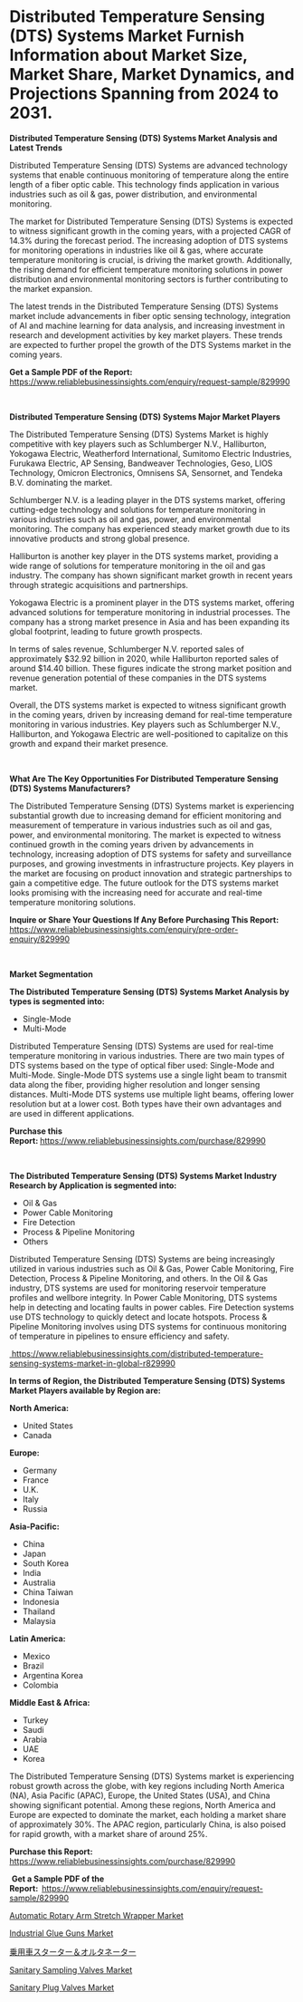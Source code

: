 <p><h1>Distributed Temperature Sensing (DTS) Systems Market Furnish Information about Market Size, Market Share, Market Dynamics, and Projections Spanning from 2024 to 2031.</h1></p><p><strong>Distributed Temperature Sensing (DTS) Systems Market Analysis and Latest Trends</strong></p>
<p><p>Distributed Temperature Sensing (DTS) Systems are advanced technology systems that enable continuous monitoring of temperature along the entire length of a fiber optic cable. This technology finds application in various industries such as oil & gas, power distribution, and environmental monitoring.</p><p>The market for Distributed Temperature Sensing (DTS) Systems is expected to witness significant growth in the coming years, with a projected CAGR of 14.3% during the forecast period. The increasing adoption of DTS systems for monitoring operations in industries like oil & gas, where accurate temperature monitoring is crucial, is driving the market growth. Additionally, the rising demand for efficient temperature monitoring solutions in power distribution and environmental monitoring sectors is further contributing to the market expansion.</p><p>The latest trends in the Distributed Temperature Sensing (DTS) Systems market include advancements in fiber optic sensing technology, integration of AI and machine learning for data analysis, and increasing investment in research and development activities by key market players. These trends are expected to further propel the growth of the DTS Systems market in the coming years.</p></p>
<p><strong>Get a Sample PDF of the Report:&nbsp;</strong> <a href="https://www.reliablebusinessinsights.com/enquiry/request-sample/829990">https://www.reliablebusinessinsights.com/enquiry/request-sample/829990</a></p>
<p>&nbsp;</p>
<p><strong>Distributed Temperature Sensing (DTS) Systems Major Market Players</strong></p>
<p><p>The Distributed Temperature Sensing (DTS) Systems Market is highly competitive with key players such as Schlumberger N.V., Halliburton, Yokogawa Electric, Weatherford International, Sumitomo Electric Industries, Furukawa Electric, AP Sensing, Bandweaver Technologies, Geso, LIOS Technology, Omicron Electronics, Omnisens SA, Sensornet, and Tendeka B.V. dominating the market.</p><p>Schlumberger N.V. is a leading player in the DTS systems market, offering cutting-edge technology and solutions for temperature monitoring in various industries such as oil and gas, power, and environmental monitoring. The company has experienced steady market growth due to its innovative products and strong global presence.</p><p>Halliburton is another key player in the DTS systems market, providing a wide range of solutions for temperature monitoring in the oil and gas industry. The company has shown significant market growth in recent years through strategic acquisitions and partnerships.</p><p>Yokogawa Electric is a prominent player in the DTS systems market, offering advanced solutions for temperature monitoring in industrial processes. The company has a strong market presence in Asia and has been expanding its global footprint, leading to future growth prospects.</p><p>In terms of sales revenue, Schlumberger N.V. reported sales of approximately $32.92 billion in 2020, while Halliburton reported sales of around $14.40 billion. These figures indicate the strong market position and revenue generation potential of these companies in the DTS systems market.</p><p>Overall, the DTS systems market is expected to witness significant growth in the coming years, driven by increasing demand for real-time temperature monitoring in various industries. Key players such as Schlumberger N.V., Halliburton, and Yokogawa Electric are well-positioned to capitalize on this growth and expand their market presence.</p></p>
<p>&nbsp;</p>
<p><strong>What Are The Key Opportunities For Distributed Temperature Sensing (DTS) Systems Manufacturers?</strong></p>
<p><p>The Distributed Temperature Sensing (DTS) Systems market is experiencing substantial growth due to increasing demand for efficient monitoring and measurement of temperature in various industries such as oil and gas, power, and environmental monitoring. The market is expected to witness continued growth in the coming years driven by advancements in technology, increasing adoption of DTS systems for safety and surveillance purposes, and growing investments in infrastructure projects. Key players in the market are focusing on product innovation and strategic partnerships to gain a competitive edge. The future outlook for the DTS systems market looks promising with the increasing need for accurate and real-time temperature monitoring solutions.</p></p>
<p><strong>Inquire or Share Your Questions If Any Before Purchasing This Report:</strong> <a href="https://www.reliablebusinessinsights.com/enquiry/pre-order-enquiry/829990">https://www.reliablebusinessinsights.com/enquiry/pre-order-enquiry/829990</a></p>
<p>&nbsp;</p>
<p><strong>Market Segmentation</strong></p>
<p><strong>The Distributed Temperature Sensing (DTS) Systems Market Analysis by types is segmented into:</strong></p>
<p><ul><li>Single-Mode</li><li>Multi-Mode</li></ul></p>
<p><p>Distributed Temperature Sensing (DTS) Systems are used for real-time temperature monitoring in various industries. There are two main types of DTS systems based on the type of optical fiber used: Single-Mode and Multi-Mode. Single-Mode DTS systems use a single light beam to transmit data along the fiber, providing higher resolution and longer sensing distances. Multi-Mode DTS systems use multiple light beams, offering lower resolution but at a lower cost. Both types have their own advantages and are used in different applications.</p></p>
<p><strong>Purchase this Report:&nbsp;</strong><a href="https://www.reliablebusinessinsights.com/purchase/829990">https://www.reliablebusinessinsights.com/purchase/829990</a></p>
<p>&nbsp;</p>
<p><strong>The Distributed Temperature Sensing (DTS) Systems Market Industry Research by Application is segmented into:</strong></p>
<p><ul><li>Oil & Gas</li><li>Power Cable Monitoring</li><li>Fire Detection</li><li>Process & Pipeline Monitoring</li><li>Others</li></ul></p>
<p><p>Distributed Temperature Sensing (DTS) Systems are being increasingly utilized in various industries such as Oil & Gas, Power Cable Monitoring, Fire Detection, Process & Pipeline Monitoring, and others. In the Oil & Gas industry, DTS systems are used for monitoring reservoir temperature profiles and wellbore integrity. In Power Cable Monitoring, DTS systems help in detecting and locating faults in power cables. Fire Detection systems use DTS technology to quickly detect and locate hotspots. Process & Pipeline Monitoring involves using DTS systems for continuous monitoring of temperature in pipelines to ensure efficiency and safety.</p></p>
<p><a href="https://www.reliablebusinessinsights.com/distributed-temperature-sensing-systems-market-in-global-r829990">&nbsp;https://www.reliablebusinessinsights.com/distributed-temperature-sensing-systems-market-in-global-r829990</a></p>
<p><strong>In terms of Region, the Distributed Temperature Sensing (DTS) Systems Market Players available by Region are:</strong></p>
<p>
    <p> <strong> North America: </strong>
        <ul>
            <li>United States</li>
            <li>Canada</li>
        </ul>
        </p> 
    <p> <strong> Europe: </strong>
        <ul>
            <li>Germany</li>
            <li>France</li>
            <li>U.K.</li>
            <li>Italy</li>
            <li>Russia</li>
        </ul>
        </p> 
    <p> <strong> Asia-Pacific: </strong>
        <ul>
            <li>China</li>
            <li>Japan</li>
            <li>South Korea</li>
            <li>India</li>
            <li>Australia</li>
            <li>China Taiwan</li>
            <li>Indonesia</li>
            <li>Thailand</li>
            <li>Malaysia</li>
        </ul>
        </p> 
    <p> <strong> Latin America: </strong>
        <ul>
            <li>Mexico</li>
            <li>Brazil</li>
            <li>Argentina Korea</li>
            <li>Colombia</li>
        </ul>
        </p> 
    <p> <strong> Middle East & Africa: </strong>
        <ul>
            <li>Turkey</li>
            <li>Saudi</li>
            <li>Arabia</li>
            <li>UAE</li>
            <li>Korea</li>
        </ul>
    </p>
    </p>
<p><p>The Distributed Temperature Sensing (DTS) Systems market is experiencing robust growth across the globe, with key regions including North America (NA), Asia Pacific (APAC), Europe, the United States (USA), and China showing significant potential. Among these regions, North America and Europe are expected to dominate the market, each holding a market share of approximately 30%. The APAC region, particularly China, is also poised for rapid growth, with a market share of around 25%.</p></p>
<p><strong>Purchase this Report: </strong><a href="https://www.reliablebusinessinsights.com/purchase/829990">https://www.reliablebusinessinsights.com/purchase/829990</a></p>
<p>&nbsp;<strong>Get a Sample PDF of the Report:&nbsp;&nbsp;</strong><a href="https://www.reliablebusinessinsights.com/enquiry/request-sample/829990">https://www.reliablebusinessinsights.com/enquiry/request-sample/829990</a></p>
<p><strong></strong></p>
<p><p><a href="https://issuu.com/reportprime-2/docs/automatic-rotary-arm-stretch-wrapper-market-size-2">Automatic Rotary Arm Stretch Wrapper Market</a></p><p><a href="https://issuu.com/reportprime-2/docs/industrial-glue-guns-market-size-2030.pptx">Industrial Glue Guns Market</a></p><p><a href="https://github.com/laurenreichert/Market-Research-Report-List-2/blob/main/8520184162780.md">乗用車スターター＆オルタネーター</a></p><p><a href="https://github.com/lsapaaep8/Market-Research-Report-List-1/blob/main/sanitary-sampling-valves-market.md">Sanitary Sampling Valves Market</a></p><p><a href="https://github.com/yadanielu/Market-Research-Report-List-1/blob/main/sanitary-plug-valves-market.md">Sanitary Plug Valves Market</a></p></p>